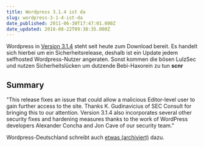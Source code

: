 ```yaml
---
title: Wordpress 3.1.4 ist da
slug: wordpress-3-1-4-ist-da
date_published: 2011-06-30T17:47:01.000Z
date_updated: 2018-08-22T09:38:35.000Z
---
```


Wordpress in [Version 3.1.4](http://codex.wordpress.org/Version_3.1.4) steht seit heute zum Download bereit. Es handelt sich hierbei um ein Sicherheitsrelease, deshalb ist ein Update jedem selfhosted Wordpress-Nutzer angeraten. Sonst kommen die bösen LulzSec und nutzen Sicherheitslücken um dutzende Bebi-Haxorein zu tun **scnr**

## Summary

"This release fixes an issue that could allow a malicious Editor-level  user to gain further access to the site. Thanks K. Gudinavicius of SEC  Consult for bringing this to our attention. Version 3.1.4 also  incorporates several other security fixes and hardening measures thanks  to the work of WordPress developers Alexander Concha and Jon Cave of our  security team."

Wordpress-Deutschland schreibt auch [etwas (archiviert)](http://web.archive.org/web/20110701180558/http://blog.wordpress-deutschland.org:80/2011/06/29/wordpress-3-1-4-de-edition-und-upgradepaket.html) dazu.
